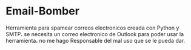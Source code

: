 # Email-Bomber
Herramienta para spamear correos electronicos creada con Python y SMTP، se necesita un correo electronico de Outlook para poder usar la herramienta، no me hago Responsable del mal uso que se le pueda dar.
